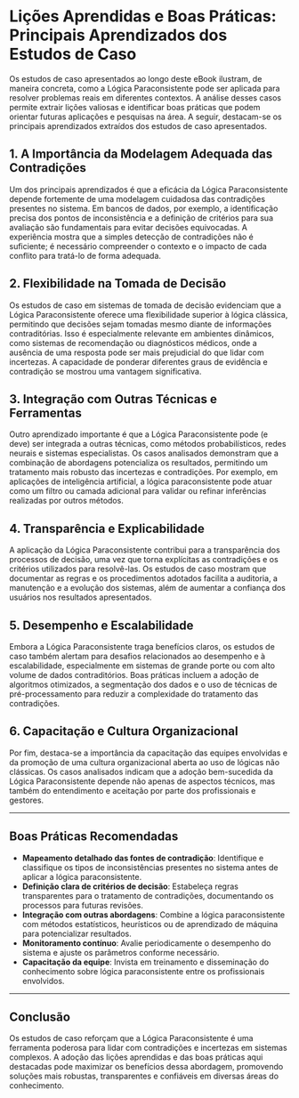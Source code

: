 
# Lições Aprendidas e Boas Práticas: Principais Aprendizados dos Estudos de Caso

Os estudos de caso apresentados ao longo deste eBook ilustram, de maneira concreta, como a Lógica Paraconsistente pode ser aplicada para resolver problemas reais em diferentes contextos. A análise desses casos permite extrair lições valiosas e identificar boas práticas que podem orientar futuras aplicações e pesquisas na área. A seguir, destacam-se os principais aprendizados extraídos dos estudos de caso apresentados.

## 1. **A Importância da Modelagem Adequada das Contradições**

Um dos principais aprendizados é que a eficácia da Lógica Paraconsistente depende fortemente de uma modelagem cuidadosa das contradições presentes no sistema. Em bancos de dados, por exemplo, a identificação precisa dos pontos de inconsistência e a definição de critérios para sua avaliação são fundamentais para evitar decisões equivocadas. A experiência mostra que a simples detecção de contradições não é suficiente; é necessário compreender o contexto e o impacto de cada conflito para tratá-lo de forma adequada.

## 2. **Flexibilidade na Tomada de Decisão**

Os estudos de caso em sistemas de tomada de decisão evidenciam que a Lógica Paraconsistente oferece uma flexibilidade superior à lógica clássica, permitindo que decisões sejam tomadas mesmo diante de informações contraditórias. Isso é especialmente relevante em ambientes dinâmicos, como sistemas de recomendação ou diagnósticos médicos, onde a ausência de uma resposta pode ser mais prejudicial do que lidar com incertezas. A capacidade de ponderar diferentes graus de evidência e contradição se mostrou uma vantagem significativa.

## 3. **Integração com Outras Técnicas e Ferramentas**

Outro aprendizado importante é que a Lógica Paraconsistente pode (e deve) ser integrada a outras técnicas, como métodos probabilísticos, redes neurais e sistemas especialistas. Os casos analisados demonstram que a combinação de abordagens potencializa os resultados, permitindo um tratamento mais robusto das incertezas e contradições. Por exemplo, em aplicações de inteligência artificial, a lógica paraconsistente pode atuar como um filtro ou camada adicional para validar ou refinar inferências realizadas por outros métodos.

## 4. **Transparência e Explicabilidade**

A aplicação da Lógica Paraconsistente contribui para a transparência dos processos de decisão, uma vez que torna explícitas as contradições e os critérios utilizados para resolvê-las. Os estudos de caso mostram que documentar as regras e os procedimentos adotados facilita a auditoria, a manutenção e a evolução dos sistemas, além de aumentar a confiança dos usuários nos resultados apresentados.

## 5. **Desempenho e Escalabilidade**

Embora a Lógica Paraconsistente traga benefícios claros, os estudos de caso também alertam para desafios relacionados ao desempenho e à escalabilidade, especialmente em sistemas de grande porte ou com alto volume de dados contraditórios. Boas práticas incluem a adoção de algoritmos otimizados, a segmentação dos dados e o uso de técnicas de pré-processamento para reduzir a complexidade do tratamento das contradições.

## 6. **Capacitação e Cultura Organizacional**

Por fim, destaca-se a importância da capacitação das equipes envolvidas e da promoção de uma cultura organizacional aberta ao uso de lógicas não clássicas. Os casos analisados indicam que a adoção bem-sucedida da Lógica Paraconsistente depende não apenas de aspectos técnicos, mas também do entendimento e aceitação por parte dos profissionais e gestores.

---

## **Boas Práticas Recomendadas**

- **Mapeamento detalhado das fontes de contradição**: Identifique e classifique os tipos de inconsistências presentes no sistema antes de aplicar a lógica paraconsistente.
- **Definição clara de critérios de decisão**: Estabeleça regras transparentes para o tratamento de contradições, documentando os processos para futuras revisões.
- **Integração com outras abordagens**: Combine a lógica paraconsistente com métodos estatísticos, heurísticos ou de aprendizado de máquina para potencializar resultados.
- **Monitoramento contínuo**: Avalie periodicamente o desempenho do sistema e ajuste os parâmetros conforme necessário.
- **Capacitação da equipe**: Invista em treinamento e disseminação do conhecimento sobre lógica paraconsistente entre os profissionais envolvidos.

---

## **Conclusão**

Os estudos de caso reforçam que a Lógica Paraconsistente é uma ferramenta poderosa para lidar com contradições e incertezas em sistemas complexos. A adoção das lições aprendidas e das boas práticas aqui destacadas pode maximizar os benefícios dessa abordagem, promovendo soluções mais robustas, transparentes e confiáveis em diversas áreas do conhecimento.
```
